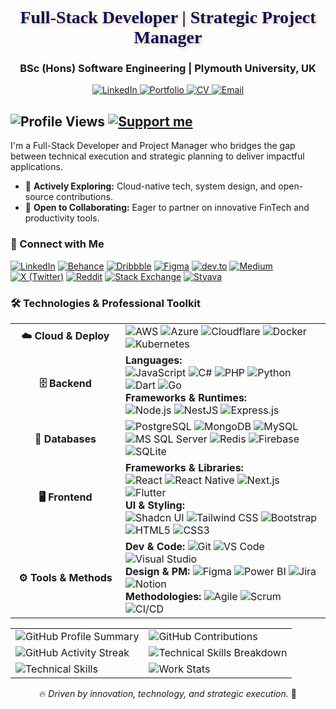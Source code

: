 <div align="center">
  <h1 style="font-family: 'Rubik Wet Paint', cursive; color: #001554; text-shadow: 2px 2px 6px rgba(255, 94, 20, 0.4);">Full-Stack Developer | Strategic Project Manager</h1>
  <h3 style="color: #1A1818; font-weight: 700;">BSc (Hons) Software Engineering | Plymouth University, UK</h3>

  <p>
    <a href="https://www.linkedin.com/in/senesh-fitzroy-812151263/" target="_blank">
      <img src="https://img.shields.io/badge/LinkedIn-0A66C2?style=for-the-badge&logo=linkedin&logoColor=white" alt="LinkedIn"/>
    </a>
    <a href="https://seneshfitzroy.netlify.app/" target="_blank">
      <img src="https://img.shields.io/badge/Portfolio-FF5E14?style=for-the-badge&logo=netlify&logoColor=white" alt="Portfolio"/>
    </a>
    <a href="https://liveplymouthac-my.sharepoint.com/:b:/g/personal/10952757_students_plymouth_ac_uk/EayKB7EIkG9Mu2GnftzZ2wMBW6uufHHSsCSSkougtB5t3w?e=sYipJR" target="_blank">
      <img src="https://img.shields.io/badge/CV-239120?style=for-the-badge&logo=read-the-docs&logoColor=white" alt="CV"/>
    </a>
    <a href="mailto:fitzroysenesh@gmail.com">
      <img src="https://img.shields.io/badge/Email-D14836?style=for-the-badge&logo=gmail&logoColor=white" alt="Email"/>
    </a>
  </p>
</div>

![Profile Views](https://komarev.com/ghpvc/?username=SeneshFitzroy&color=blue)
[![Support me](https://img.shields.io/badge/Support%20me-coff.ee/seneshfitzroy-blue?color=yellow)](https://coff.ee/seneshfitzroy)
---

I'm a Full-Stack Developer and Project Manager who bridges the gap between technical execution and strategic planning to deliver impactful applications.

- 🌱 **Actively Exploring:** Cloud-native tech, system design, and open-source contributions.
- 👯 **Open to Collaborating:** Eager to partner on innovative FinTech and productivity tools.

### 🔗 Connect with Me

<p>
  <a href="https://linkedin.com/in/seneshfitzroy" target="_blank"><img src="https://img.shields.io/badge/LinkedIn-0A66C2?style=for-the-badge&logo=linkedin&logoColor=white" alt="LinkedIn"/></a>
  <a href="https://www.behance.net/seneshfitzroy" target="_blank"><img src="https://img.shields.io/badge/Behance-1769FF?style=for-the-badge&logo=behance&logoColor=white" alt="Behance"/></a>
  <a href="https://dribbble.com/10952757ce7d" target="_blank"><img src="https://img.shields.io/badge/Dribbble-EA4C89?style=for-the-badge&logo=dribbble&logoColor=white" alt="Dribbble"/></a>
  <a href="https://www.figma.com/@SeneshFitzroy" target="_blank"><img src="https://img.shields.io/badge/Figma-F24E1E?style=for-the-badge&logo=figma&logoColor=white" alt="Figma"/></a>
  <a href="https://dev.to/seneshfitzroy" target="_blank"><img src="https://img.shields.io/badge/DEV.to-0A0A0A?style=for-the-badge&logo=dev.to&logoColor=white" alt="dev.to"/></a>
  <a href="https://medium.com/@SeneshFitzroy" target="_blank"><img src="https://img.shields.io/badge/Medium-000000?style=for-the-badge&logo=medium&logoColor=white" alt="Medium"/></a>
  <a href="https://x.com/SeneshFitzroy" target="_blank"><img src="https://img.shields.io/badge/X (Twitter)-000000?style=for-the-badge&logo=x&logoColor=white" alt="X (Twitter)"/></a>
  <a href="https://www.reddit.com/user/SeneshFitzroy/" target="_blank"><img src="https://img.shields.io/badge/Reddit-FF4500?style=for-the-badge&logo=reddit&logoColor=white" alt="Reddit"/></a>
  <a href="https://meta.stackexchange.com/users/1710137/senesh-fitzroy" target="_blank"><img src="https://img.shields.io/badge/Stack_Exchange-1E5A96?style=for-the-badge&logo=stackexchange&logoColor=white" alt="Stack Exchange"/></a>
  <a href="https://styava.dev/profile/profileoverview" target="_blank"><img src="https://img.shields.io/badge/Styava-333333?style=for-the-badge" alt="Styava"/></a>
</p>

### 🛠️ Technologies & Professional Toolkit

<table>
  <!-- Cloud & Deploy -->
  <tr>
    <td width="160" align="center"><strong>☁️ Cloud & Deploy</strong></td>
    <td>
      <img src="https://img.shields.io/badge/AWS-232F3E?style=for-the-badge&logo=amazon-aws&logoColor=white" alt="AWS"/>
      <img src="https://img.shields.io/badge/Azure-0078D4?style=for-the-badge&logo=microsoft-azure&logoColor=white" alt="Azure"/>
      <img src="https://img.shields.io/badge/Cloudflare-F38020?style=for-the-badge&logo=Cloudflare&logoColor=white" alt="Cloudflare"/>
      <img src="https://img.shields.io/badge/Docker-2496ED?style=for-the-badge&logo=docker&logoColor=white" alt="Docker"/>
      <img src="https://img.shields.io/badge/Kubernetes-326CE5?style=for-the-badge&logo=kubernetes&logoColor=white" alt="Kubernetes"/>
    </td>
  </tr>
  <!-- Backend -->
  <tr>
    <td align="center"><strong>🗄️ Backend</strong></td>
    <td>
      <strong>Languages:</strong><br>
      <img src="https://img.shields.io/badge/JavaScript-F7DF1E?style=for-the-badge&logo=javascript&logoColor=black" alt="JavaScript"/>
      <img src="https://img.shields.io/badge/C%23-239120?style=for-the-badge&logo=c-sharp&logoColor=white" alt="C#"/>
      <img src="https://img.shields.io/badge/PHP-777BB4?style=for-the-badge&logo=php&logoColor=white" alt="PHP"/>
      <img src="https://img.shields.io/badge/Python-3776AB?style=for-the-badge&logo=python&logoColor=white" alt="Python"/>
      <img src="https://img.shields.io/badge/Dart-0175C2?style=for-the-badge&logo=dart&logoColor=white" alt="Dart"/>
      <img src="https://img.shields.io/badge/Go-00ADD8?style=for-the-badge&logo=go&logoColor=white" alt="Go"/>
      <br><strong>Frameworks & Runtimes:</strong><br>
      <img src="https://img.shields.io/badge/Node.js-339933?style=for-the-badge&logo=nodedotjs&logoColor=white" alt="Node.js"/>
      <img src="https://img.shields.io/badge/NestJS-E0234E?style=for-the-badge&logo=nestjs&logoColor=white" alt="NestJS"/>
      <img src="https://img.shields.io/badge/Express.js-000000?style=for-the-badge&logo=express&logoColor=white" alt="Express.js"/>
    </td>
  </tr>
  <!-- Data -->
  <tr>
    <td align="center"><strong>💾 Databases</strong></td>
    <td>
      <img src="https://img.shields.io/badge/PostgreSQL-4169E1?style=for-the-badge&logo=postgresql&logoColor=white" alt="PostgreSQL"/>
      <img src="https://img.shields.io/badge/MongoDB-47A248?style=for-the-badge&logo=mongodb&logoColor=white" alt="MongoDB"/>
      <img src="https://img.shields.io/badge/MySQL-4479A1?style=for-the-badge&logo=mysql&logoColor=white" alt="MySQL"/>
      <img src="https://img.shields.io/badge/Microsoft_SQL_Server-CC2927?style=for-the-badge&logo=microsoft-sql-server&logoColor=white" alt="MS SQL Server"/>
      <img src="https://img.shields.io/badge/Redis-DC382D?style=for-the-badge&logo=redis&logoColor=white" alt="Redis"/>
      <img src="https://img.shields.io/badge/Firebase-FFCA28?style=for-the-badge&logo=firebase&logoColor=black" alt="Firebase"/>
      <img src="https://img.shields.io/badge/SQLite-003B57?style=for-the-badge&logo=sqlite&logoColor=white" alt="SQLite"/>
    </td>
  </tr>
  <!-- Frontend -->
  <tr>
    <td align="center"><strong>🖥️ Frontend</strong></td>
    <td>
      <strong>Frameworks & Libraries:</strong><br>
      <img src="https://img.shields.io/badge/React-20232A?style=for-the-badge&logo=react&logoColor=61DAFB" alt="React"/>
      <img src="https://img.shields.io/badge/React_Native-20232A?style=for-the-badge&logo=react&logoColor=61DAFB" alt="React Native"/>
      <img src="https://img.shields.io/badge/Next.js-000000?style=for-the-badge&logo=nextdotjs&logoColor=white" alt="Next.js"/>
      <img src="https://img.shields.io/badge/Flutter-02569B?style=for-the-badge&logo=flutter&logoColor=white" alt="Flutter"/>
      <br><strong>UI & Styling:</strong><br>
      <img src="https://img.shields.io/badge/shadcn/ui-000000?style=for-the-badge&logo=shadcnui&logoColor=white" alt="Shadcn UI"/>
      <img src="https://img.shields.io/badge/Tailwind_CSS-38B2AC?style=for-the-badge&logo=tailwind-css&logoColor=white" alt="Tailwind CSS"/>
      <img src="https://img.shields.io/badge/Bootstrap-7952B3?style=for-the-badge&logo=bootstrap&logoColor=white" alt="Bootstrap"/>
      <img src="https://img.shields.io/badge/HTML5-E34F26?style=for-the-badge&logo=html5&logoColor=white" alt="HTML5"/>
      <img src="https://img.shields.io/badge/CSS3-1572B6?style=for-the-badge&logo=css3&logoColor=white" alt="CSS3"/>
    </td>
  </tr>
  <!-- Tools & Methods -->
  <tr>
    <td align="center"><strong>⚙️ Tools & Methods</strong></td>
    <td>
      <strong>Dev & Code:</strong> 
      <img src="https://img.shields.io/badge/Git-F05032?style=for-the-badge&logo=git&logoColor=white" alt="Git"/>
      <img src="https://img.shields.io/badge/VS_Code-007ACC?style=for-the-badge&logo=visual-studio-code&logoColor=white" alt="VS Code"/>
      <img src="https://img.shields.io/badge/Visual_Studio-5C2D91?style=for-the-badge&logo=visualstudio&logoColor=white" alt="Visual Studio"/>
      <br><strong>Design & PM:</strong> 
      <img src="https://img.shields.io/badge/Figma-F24E1E?style=for-the-badge&logo=figma&logoColor=white" alt="Figma"/>
      <img src="https://img.shields.io/badge/Power_BI-F2C811?style=for-the-badge&logo=powerbi&logoColor=black" alt="Power BI"/>
      <img src="https://img.shields.io/badge/Jira-0052CC?style=for-the-badge&logo=jira&logoColor=white" alt="Jira"/>
      <img src="https://img.shields.io/badge/Notion-000000?style=for-the-badge&logo=notion&logoColor=white" alt="Notion"/>
      <br><strong>Methodologies:</strong> 
      <img src="https://img.shields.io/badge/Agile-4D90CD?style=for-the-badge" alt="Agile"/>
      <img src="https://img.shields.io/badge/Scrum-0078D4?style=for-the-badge" alt="Scrum"/>
      <img src="https://img.shields.io/badge/CI/CD-000?style=for-the-badge&logo=githubactions&logoColor=white" alt="CI/CD"/>
    </td>
  </tr>
</table>


<table align="center">
  <!-- Row 1: General Stats -->
  <tr>
    <td><img src="https://github-readme-stats.vercel.app/api?username=SeneshFitzroy&show_icons=true&theme=radical&include_all_commits=true" alt="GitHub Profile Summary" /></td>
    <td><img src="https://github-profile-summary-cards.vercel.app/api/cards/profile-details?username=SeneshFitzroy&theme=radical" alt="GitHub Contributions" /></td>
  </tr>
  <!-- Row 2: Activity & Languages -->
  <tr>
    <td><img src="https://github-readme-streak-stats.herokuapp.com/?user=SeneshFitzroy&theme=radical&hide_border=true" alt="GitHub Activity Streak" /></td>
    <td><img src="https://github-readme-stats.vercel.app/api/top-langs/?username=SeneshFitzroy&theme=dracula&layout=compact&langs_count=8&hide=html,css" alt="Technical Skills Breakdown" /></td>
  </tr>
  <!-- Row 3: Skills & Productivity -->
  <tr>
    <td><img src="https://github-profile-summary-cards.vercel.app/api/cards/repos-per-language?username=SeneshFitzroy&theme=radical" alt="Technical Skills" /></td>
    <td><img src="https://github-profile-summary-cards.vercel.app/api/cards/productive-time?username=SeneshFitzroy&theme=radical&utcOffset=8" alt="Work Stats" /></td>
  </tr>
</table>

<p align="center">
  🔥 <em>Driven by innovation, technology, and strategic execution.</em> 🚀
</p>
